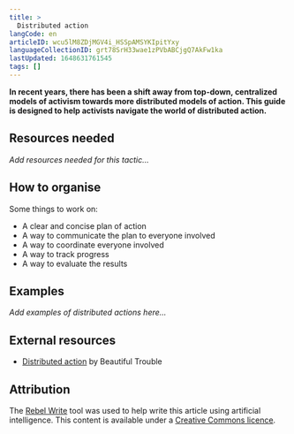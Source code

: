 ```yaml
---
title: >
  Distributed action
langCode: en
articleID: wcu5lM8ZDjMGV4i_HSSpAMSYKIpitYxy
languageCollectionID: grt78SrH33wae1zPVbABCjgQ7AkFw1ka
lastUpdated: 1648631761545
tags: []
---
```


**In recent years, there has been a shift away from top-down, centralized models of activism towards more distributed models of action. This guide is designed to help activists navigate the world of distributed action.**

## Resources needed

_Add resources needed for this tactic…_

## How to organise

Some things to work on:

-   A clear and concise plan of action
-   A way to communicate the plan to everyone involved
-   A way to coordinate everyone involved
-   A way to track progress
-   A way to evaluate the results

## Examples

_Add examples of distributed actions here…_

## External resources

-   [Distributed action](https://beautifultrouble.org/toolbox/tool/distributed-action/) by Beautiful Trouble

## Attribution

The [Rebel Write](https://write.rebel.tools/) tool was used to help write this article using artificial intelligence. This content is available under a [Creative Commons licence](https://creativecommons.org/licenses/by-nc-sa/4.0/).